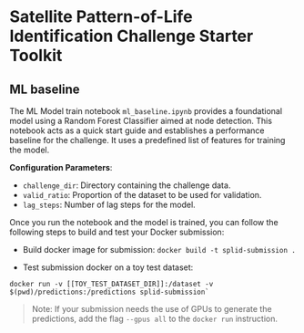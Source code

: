 # Satellite Pattern-of-Life Identification Challenge Starter Toolkit

## ML baseline
The ML Model train notebook `ml_baseline.ipynb` provides a foundational model using a Random Forest Classifier 
aimed at node detection. This notebook acts as a quick start guide and establishes a 
performance baseline for the challenge. It uses a predefined list of features for 
training the model.

**Configuration Parameters**:  
- `challenge_dir`: Directory containing the challenge data.
- `valid_ratio`: Proportion of the dataset to be used for validation.
- `lag_steps`: Number of lag steps for the model.

Once you run the notebook and the model is trained, you can follow the following steps to build and test your Docker submission:
- Build docker image for submission: `docker build -t splid-submission .`

- Test submission docker on a toy test dataset:
```
docker run -v [[TOY_TEST_DATASET_DIR]]:/dataset -v $(pwd)/predictions:/predictions splid-submission`
```

> Note: If your submission needs the use of GPUs to generate
the predictions, add the flag `--gpus all` to the `docker run` instruction.
